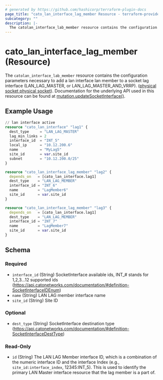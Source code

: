 ```yaml
---
# generated by https://github.com/hashicorp/terraform-plugin-docs
page_title: "cato_lan_interface_lag_member Resource - terraform-provider-cato"
subcategory: ""
description: |-
  The catolan_interface_lab_member resource contains the configuration parameters necessary to add a lan interface lan member to a socket lag interface (LAN_LAG_MASTER, or LAN_LAG_MASTER_AND_VRRP). (physical socket physical socket https://support.catonetworks.com/hc/en-us/articles/4413280502929-Working-with-X1500-X1600-and-X1700-Socket-Sites). Documentation for the underlying API used in this resource can be found at mutation.updateSocketInterface() https://api.catonetworks.com/documentation/#mutation-site.updateSocketInterface.
---
```


# cato_lan_interface_lag_member (Resource)

The `catolan_interface_lab_member` resource contains the configuration parameters necessary to add a lan interface lan member to a socket lag interface (LAN_LAG_MASTER, or LAN_LAG_MASTER_AND_VRRP). ([physical socket physical socket](https://support.catonetworks.com/hc/en-us/articles/4413280502929-Working-with-X1500-X1600-and-X1700-Socket-Sites)). Documentation for the underlying API used in this resource can be found at [mutation.updateSocketInterface()](https://api.catonetworks.com/documentation/#mutation-site.updateSocketInterface).

## Example Usage

```terraform
// lan interface active
resource "cato_lan_interface" "lag1" {
  dest_type     = "LAN_LAG_MASTER"
  lag_min_links = 2
  interface_id  = "INT_5"
  local_ip      = "10.12.200.6"
  name          = "MyLag5"
  site_id       = var.site_id
  subnet        = "10.12.200.0/25"
}

resource "cato_lan_interface_lag_member" "lag2" {
  depends_on   = [cato_lan_interface.lag1]
  dest_type    = "LAN_LAG_MEMBER"
  interface_id = "INT_6"
  name         = "LagMember6"
  site_id      = var.site_id
}

resource "cato_lan_interface_lag_member" "lag3" {
  depends_on   = [cato_lan_interface.lag1]
  dest_type    = "LAN_LAG_MEMBER"
  interface_id = "INT_7"
  name         = "LagMember7"
  site_id      = var.site_id
}
```

<!-- schema generated by tfplugindocs -->
## Schema

### Required

- `interface_id` (String) SocketInterface available ids, INT_# stands for 1,2,3...12 supported ids (https://api.catonetworks.com/documentation/#definition-SocketInterfaceIDEnum)
- `name` (String) LAN LAG member interface name
- `site_id` (String) Site ID

### Optional

- `dest_type` (String) SocketInterface destination type (https://api.catonetworks.com/documentation/#definition-SocketInterfaceDestType)

### Read-Only

- `id` (String) The LAN LAG Member interface ID, which is a combination of the numeric interface ID and the interface Index (e.g., `site_id:interface_index`, 12345:INT_5). This is used to identify the primary LAN Master interface resource that the lag member is a part of.
